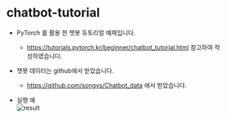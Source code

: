 # chatbot-tutorial
- PyTorch 를 활용 한 챗봇 듀토리얼 예제입니다.
	- <https://tutorials.pytorch.kr/beginner/chatbot_tutorial.html> 참고하여 작성하였습니다.

- 챗봇 데이터는 github에서 받았습니다. 
	- <https://github.com/songys/Chatbot_data> 에서 받았습니다.

- 실행 예   
![result](https://user-images.githubusercontent.com/20807197/91159142-9ab93000-e702-11ea-8b06-8e82b6bb7473.PNG)